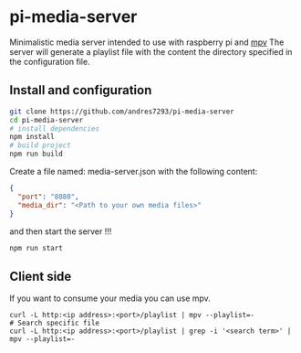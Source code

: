 # pi-media-server

Minimalistic media server intended to use with raspberry pi and [mpv](https://mpv.io/)
The server will generate a playlist file with the content the directory specified in the configuration file. 

## Install and configuration

```bash
git clone https://github.com/andres7293/pi-media-server
cd pi-media-server
# install dependencies
npm install
# build project
npm run build
```

Create a file named: media-server.json with the following content:

````json
{
  "port": "8080",
  "media_dir": "<Path to your own media files>"
}
````

and then start the server !!!

```bash
npm run start
```

## Client side

If you want to consume your media you can use mpv.

```
curl -L http:<ip address>:<port>/playlist | mpv --playlist=-
# Search specific file
curl -L http:<ip address>:<port>/playlist | grep -i '<search term>' | mpv --playlist=-
```
